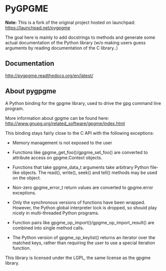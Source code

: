 # PyGPGME

**Note:** This is a fork of the original project hosted on launchpad:
https://launchpad.net/pygpgme

The goal here is mainly to add docstrings to methods and generate some
actual documentation of the Python library (w/o making users guess
arguments by reading documentation of the C library..)

## Documentation

http://pygpgme.readthedocs.org/en/latest/

## About pygpgme

A Python binding for the gpgme library, used to drive the gpg command
line program.

More information about gpgme can be found here:
  http://www.gnupg.org/related_software/gpgme/index.html

This binding stays fairly close to the C API with the following
exceptions:

 * Memory management is not exposed to the user

 * Functions like gpgme_get_foo()/gpgme_set_foo() are converted to
   attribute access on gpgme.Context objects.

 * Functions that take gpgme_data_t arguments take arbitrary Python
   file-like objects.  The read(), write(), seek() and tell() methods
   may be used on the object.

 * Non-zero gpgme_error_t return values are converted to gpgme.error
   exceptions.

 * Only the synchronous versions of functions have been wrapped.
   However, the Python global interpreter lock is dropped, so should
   play nicely in multi-threaded Python programs.

 * Function pairs like gpgme_op_import()/gpgme_op_import_result() are
   combined into single method calls.

 * The Python version of gpgme_op_keylist() returns an iterator over
   the matched keys, rather than requiring the user to use a special
   iteration function.

This library is licensed under the LGPL, the same license as the gpgme
library.

